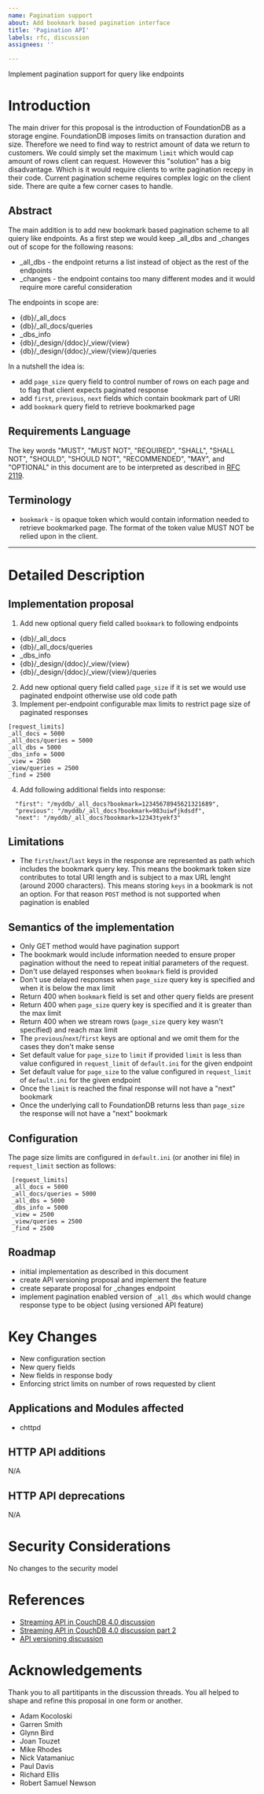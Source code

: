 ```yaml
---
name: Pagination support
about: Add bookmark based pagination interface
title: 'Pagination API'
labels: rfc, discussion
assignees: ''

---
```


Implement pagination support for query like endpoints

# Introduction

The main driver for this proposal is the introduction of FoundationDB as a
storage engine. FoundationDB imposes limits on transaction duration and size.
Therefore we need to find way to restrict amount of data we return to customers.
We could simply set the maximum `limit` which would cap amount of rows client can
request. However this "solution" has a big disadvantage. Which is it would require
clients to write pagination recepy in their code. Current pagination scheme
requires complex logic on the client side. There are quite a few corner cases
to handle.

## Abstract

The main addition is to add new bookmark based pagination scheme to all quiery like endpoints.
As a first step we would keep _all_dbs and _changes out of scope for the following reasons:
- _all_dbs - the endpoint returns a list instead of object as the rest of the endpoints
- _changes - the endpoint contains too many different modes and it would require more careful consideration

The endpoints in scope are:
- {db}/_all_docs
- {db}/_all_docs/queries
- _dbs_info
- {db}/_design/{ddoc}/_view/{view}
- {db}/_design/{ddoc}/_view/{view}/queries

In a nutshell the idea is:
- add `page_size` query field to control number of rows on each page and to flag
  that client expects paginated response
- add `first`, `previous`, `next` fields which contain bookmark part of URI
- add `bookmark` query field to retrieve bookmarked page


## Requirements Language

The key words "MUST", "MUST NOT", "REQUIRED", "SHALL", "SHALL NOT",
"SHOULD", "SHOULD NOT", "RECOMMENDED",  "MAY", and "OPTIONAL" in this
document are to be interpreted as described in
[RFC 2119](https://www.rfc-editor.org/rfc/rfc2119.txt).

## Terminology

- `bookmark` - is opaque token which would contain information needed to retrieve
  bookmarked page. The format of the token value MUST NOT be relied upon in the client.

---

# Detailed Description

## Implementation proposal

1) Add new optional query field called `bookmark` to following endpoints
  - {db}/_all_docs
  - {db}/_all_docs/queries
  - _dbs_info
  - {db}/_design/{ddoc}/_view/{view}
  - {db}/_design/{ddoc}/_view/{view}/queries

2) Add new optional query field called `page_size` if it is set we would use
  paginated endpoint otherwise use old code path
3) Implement per-endpoint configurable max limits to restrict page size of
  paginated responses

 ```
 [request_limits]
 _all_docs = 5000
 _all_docs/queries = 5000
 _all_dbs = 5000
 _dbs_info = 5000
 _view = 2500
 _view/queries = 2500
 _find = 2500
 ```
4) Add following additional fields into response:
  ```
    "first": "/myddb/_all_docs?bookmark=12345678945621321689",
    "previous": "/myddb/_all_docs?bookmark=983uiwfjkdsdf",
    "next": "/myddb/_all_docs?bookmark=12343tyekf3"
  ```

## Limitations

- The `first`/`next`/`last` keys in the response are represented as path which
  includes the bookmark query key. This means the bookmark token size contributes
  to total URI length and is subject to a max URL lenght (around 2000 characters).
  This means storing `keys` in a bookmark is not an option. For that reason
  `POST` method is not supported when pagination is enabled

## Semantics of the implementation

- Only GET method would have pagination support
- The bookmark would include information needed to ensure proper pagination
  without the need to repeat initial parameters of the request.
- Don't use delayed responses when `bookmark` field is provided
- Don't use delayed responses when `page_size` query key is specified and when
  it is below the max limit
- Return 400 when `bookmark` field is set and other query fields are present
- Return 400 when `page_size` query key is specified and it is greater than
  the max limit
- Return 400 when we stream rows (`page_size` query key wasn't specified) and
  reach max limit
- The `previous`/`next`/`first` keys are optional and we omit them for the cases
  they don't make sense
- Set default value for `page_size` to `limit` if provided `limit` is less than
  value configured in `request_limit` of `default.ini` for the given endpoint
- Set default value for `page_size` to the value configured in `request_limit`
  of `default.ini` for the given endpoint
- Once the `limit` is reached the final response will not have a "next" bookmark
- Once the underlying call to FoundationDB returns less than `page_size`
  the response will not have a "next" bookmark

## Configuration

The page size limits are configured in `default.ini` (or another ini file) in
`request_limit` section as follows:

```
 [request_limits]
 _all_docs = 5000
 _all_docs/queries = 5000
 _all_dbs = 5000
 _dbs_info = 5000
 _view = 2500
 _view/queries = 2500
 _find = 2500
```

## Roadmap

- initial implementation as described in this document
- create API versioning proposal and implement the feature
- create separate proposal for _changes endpoint
- implement pagination enabled version of `_all_dbs` which would change response
  type to be object (using versioned API feature)

# Key Changes

- New configuration section
- New query fields
- New fields in response body
- Enforcing strict limits on number of rows requested by client

## Applications and Modules affected

- chttpd

## HTTP API additions

N/A

## HTTP API deprecations

N/A

# Security Considerations

No changes to the security model

# References

- [Streaming API in CouchDB 4.0 discussion](https://lists.apache.org/thread.html/r02cee7045cac4722e1682bb69ba0ec791f5cce025597d0099fb34033%40%3Cdev.couchdb.apache.org%3E)
- [Streaming API in CouchDB 4.0 discussion part 2](https://lists.apache.org/thread.html/ra8d16937cca332207d772844d2789f932fbc4572443a354391663b9c%40%3Cdev.couchdb.apache.org%3E)
- [API versioning discussion](https://lists.apache.org/thread.html/rcc742c0fdca0363bb338b54526045720868597ea35ee6842aef174e0%40%3Cdev.couchdb.apache.org%3E)

# Acknowledgements

[TIP]:  # ( Who helped you write this RFC? )

Thank you to all partitipants in the discussion threads. You all helped to shape
and refine this proposal in one form or another.

- Adam Kocoloski
- Garren Smith
- Glynn Bird
- Joan Touzet
- Mike Rhodes
- Nick Vatamaniuc
- Paul Davis
- Richard Ellis
- Robert Samuel Newson
